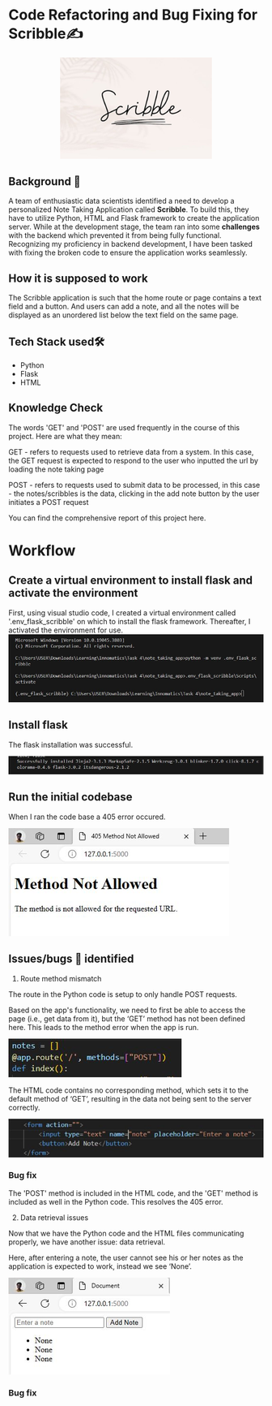 # Code Refactoring and Bug Fixing for Scribble✍

<p align="center">
    <img width="300" src="https://github.com/HannahIgboke/Code-Refactoring-and-Bug-Fixing-for-Scribble/blob/main/Files/Images/Scribble.jpg" alt="Scribble">
</p>

## Background 📃

A team of enthusiastic data scientists identified a need to develop a personalized Note Taking Application called **Scribble**. To build this, they have to utilize Python, HTML and Flask framework to create the application server. While at the development stage, the team ran into some **challenges** with the backend which prevented it from being fully functional. Recognizing my proficiency in backend development, I have been tasked with fixing the broken code to ensure the application works seamlessly.

## How it is supposed to work

The Scribble application is such that the home route or page contains a text field and a button. And users can add a note, and all the notes will be displayed as an unordered list below the text field on the same page.


## Tech Stack used🛠

- Python
- Flask
- HTML

## Knowledge Check

The words 'GET' and 'POST' are used frequently in the course of this project. Here are what they mean:

GET - refers to requests used to retrieve data from a system. In this case, the GET request is expected to respond to the user who inputted the url by loading the note taking page

POST - refers to requests used to submit data to be processed, in this case - the notes/scribbles is the data, clicking in the add note button by the user initiates a POST request

You can find the comprehensive report of this project here.


# Workflow

## Create a virtual environment to install flask and activate the environment

First, using visual studio code, I created a virtual environment called '.env_flask_scribble' on which to install the flask framework. Thereafter, I activated the environment for use.
![virtual environmnet](https://github.com/HannahIgboke/Code-Refactoring-and-Bug-Fixing-for-Scribble/blob/main/Files/Images/Virtual%20envrionment%20and%20activation.JPG)



## Install flask

The flask installation was successful.

![Installation](https://github.com/HannahIgboke/Code-Refactoring-and-Bug-Fixing-for-Scribble/blob/main/Files/Images/Installed%20flask.JPG)


## Run the initial codebase

When I ran the code base a 405 error occured.

![Client error](https://github.com/HannahIgboke/Code-Refactoring-and-Bug-Fixing-for-Scribble/blob/main/Files/Images/Client%20error.JPG)


## Issues/bugs 🐛 identified

1. Route method mismatch

The route in the Python code is setup to only handle POST requests.

Based on the app's functionality, we need to first be able to access the page (i.e., get data from it), but the ‘GET’ method has not been defined here. This leads to the method error when the app is run.

![Bug 1 - python](https://github.com/HannahIgboke/Code-Refactoring-and-Bug-Fixing-for-Scribble/blob/main/Files/Images/Bug%201%20-%20python.JPG)


The HTML code contains no corresponding method, which sets it to the default method of ‘GET’, resulting in the data not being sent to the server correctly.

![Bug 1 - html](https://github.com/HannahIgboke/Code-Refactoring-and-Bug-Fixing-for-Scribble/blob/main/Files/Images/Bug%201%20-%20html.JPG)


### Bug fix

The 'POST' method is included in the HTML code, and the 'GET' method is included as well in the Python code. This resolves the 405 error.


2. Data retrieval issues

Now that we have the Python code and the HTML files communicating properly, we have another issue: data retrieval.

Here, after entering a note, the user cannot see his or her notes as the application is expected to work, instead we see ‘None’.

![2nd error](https://github.com/HannahIgboke/Code-Refactoring-and-Bug-Fixing-for-Scribble/blob/main/Files/Images/2nd%20error.JPG)

### Bug fix




